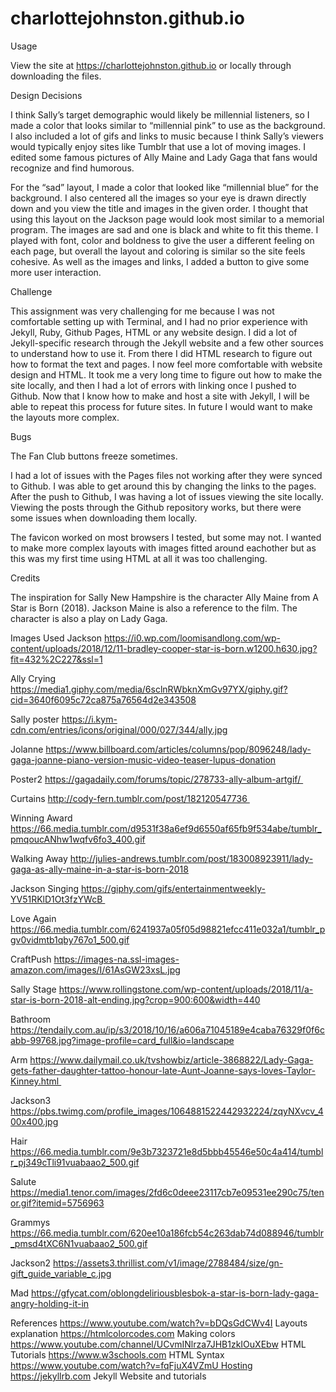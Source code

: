 # charlottejohnston.github.io
Usage

View the site at https://charlottejohnston.github.io or locally through downloading the files. 

Design Decisions

I think Sally’s target demographic would likely be millennial listeners, so I made a color that looks similar to “millennial pink” to use as the background. I also included a lot of gifs and links to music because I think Sally’s viewers would typically enjoy sites like Tumblr that use a lot of moving images.  I edited some famous pictures of Ally Maine and Lady Gaga that fans would recognize and find humorous. 


For the “sad” layout, I made a color that looked like “millennial blue” for the background. I also centered all the images so your eye is drawn directly down and you view the title and images in the given order. I thought that using this layout on the Jackson page would look most similar to a memorial program. The images are sad and one is black and white to fit this theme. I played with font, color and boldness to give the user a different feeling on each page, but overall the layout and coloring is similar so the site feels cohesive. As well as the images and links, I added a button to give some more user interaction. 

Challenge

This assignment was very challenging for me because I was not comfortable setting up with Terminal, and I had no prior experience with Jekyll, Ruby, Github Pages, HTML or any website design. I did a lot of Jekyll-specific research through the Jekyll website and a few other sources to understand how to use it. From there I did HTML research to figure out how to format the text and pages. I now feel more comfortable with website design and HTML. It took me a very long time to figure out how to make the site locally, and then I had a lot of errors with linking once I pushed to Github. Now that I know how to make and host a site with Jekyll, I will be able to repeat this process for future sites. In future I would want to make the layouts more complex. 

Bugs

The Fan Club buttons freeze sometimes.

I had a lot of issues with the Pages files not working after they were synced to Github. I was able to get around this by changing the links to the pages. After the push to Github, I was having a lot of issues viewing the site locally. Viewing the posts through the Github repository works, but there were some issues when downloading them locally. 

The favicon worked on most browsers I tested, but some may not. I wanted to make more complex layouts with images fitted around eachother but as this was my first time using HTML at all it was too challenging. 

Credits 

The inspiration for Sally New Hampshire is the character Ally Maine from A Star is Born (2018). Jackson Maine is also a reference to the film. The character is also a play on Lady Gaga.


Images Used
Jackson https://i0.wp.com/loomisandlong.com/wp-content/uploads/2018/12/11-bradley-cooper-star-is-born.w1200.h630.jpg?fit=432%2C227&ssl=1

Ally Crying https://media1.giphy.com/media/6sclnRWbknXmGv97YX/giphy.gif?cid=3640f6095c72ca875a76564d2e343508

Sally poster https://i.kym-cdn.com/entries/icons/original/000/027/344/ally.jpg

Jolanne 
https://www.billboard.com/articles/columns/pop/8096248/lady-gaga-joanne-piano-version-music-video-teaser-lupus-donation 

Poster2
https://gagadaily.com/forums/topic/278733-ally-album-artgif/ 

Curtains
http://cody-fern.tumblr.com/post/182120547736 

Winning Award
https://66.media.tumblr.com/d9531f38a6ef9d6550af65fb9f534abe/tumblr_pmqoucANhw1wqfv6fo3_400.gif 

Walking Away
http://julies-andrews.tumblr.com/post/183008923911/lady-gaga-as-ally-maine-in-a-star-is-born-2018

Jackson Singing
https://giphy.com/gifs/entertainmentweekly-YV51RKlD1Ot3fzYWcB 

Love Again
https://66.media.tumblr.com/6241937a05f05d98821efcc411e032a1/tumblr_pgv0vidmtb1qby767o1_500.gif 

CraftPush
https://images-na.ssl-images-amazon.com/images/I/61AsGW23xsL.jpg 

Sally Stage
https://www.rollingstone.com/wp-content/uploads/2018/11/a-star-is-born-2018-alt-ending.jpg?crop=900:600&width=440 

Bathroom
https://tendaily.com.au/ip/s3/2018/10/16/a606a71045189e4caba76329f0f6cabb-99768.jpg?image-profile=card_full&io=landscape 

Arm
https://www.dailymail.co.uk/tvshowbiz/article-3868822/Lady-Gaga-gets-father-daughter-tattoo-honour-late-Aunt-Joanne-says-loves-Taylor-Kinney.html 

Jackson3
https://pbs.twimg.com/profile_images/1064881522442932224/zqyNXvcv_400x400.jpg 

Hair
https://66.media.tumblr.com/9e3b7323721e8d5bbb45546e50c4a414/tumblr_pj349cTli91vuabaao2_500.gif 

Salute
https://media1.tenor.com/images/2fd6c0deee23117cb7e09531ee290c75/tenor.gif?itemid=5756963 

Grammys
https://66.media.tumblr.com/620ee10a186fcb54c263dab74d088946/tumblr_pmsd4tXC6N1vuabaao2_500.gif 

Jackson2
https://assets3.thrillist.com/v1/image/2788484/size/gn-gift_guide_variable_c.jpg 

Mad
https://gfycat.com/oblongdeliriousblesbok-a-star-is-born-lady-gaga-angry-holding-it-in




References
https://www.youtube.com/watch?v=bDQsGdCWv4I Layouts explanation
https://htmlcolorcodes.com Making colors
https://www.youtube.com/channel/UCvmINlrza7JHB1zkIOuXEbw HTML Tutorials
https://www.w3schools.com HTML Syntax
https://www.youtube.com/watch?v=fqFjuX4VZmU Hosting
https://jekyllrb.com Jekyll Website and tutorials

